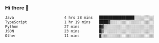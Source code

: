 ### Hi there 👋

<!--START_SECTION:waka-->

```txt
Java                       4 hrs 28 mins   ████████████████░░░░░░░░░   63.76 %
TypeScript                 1 hr 19 mins    ████▓░░░░░░░░░░░░░░░░░░░░   18.76 %
Python                     27 mins         █▓░░░░░░░░░░░░░░░░░░░░░░░   06.58 %
JSON                       23 mins         █▒░░░░░░░░░░░░░░░░░░░░░░░   05.48 %
Other                      11 mins         ▓░░░░░░░░░░░░░░░░░░░░░░░░   02.72 %
```

<!--END_SECTION:waka-->

<!--
**jerry-shao/jerry-shao** is a ✨ _special_ ✨ repository because its `README.md` (this file) appears on your GitHub profile.

Here are some ideas to get you started:

- 🔭 I’m currently working on ...
- 🌱 I’m currently learning ...
- 👯 I’m looking to collaborate on ...
- 🤔 I’m looking for help with ...
- 💬 Ask me about ...
- 📫 How to reach me: ...
- 😄 Pronouns: ...
- ⚡ Fun fact: ...
-->
